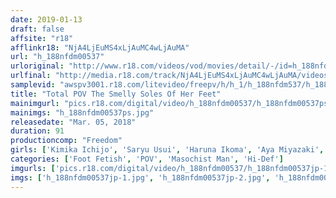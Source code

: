 ```yaml
---
date: 2019-01-13
draft: false
affsite: "r18"
afflinkr18: "NjA4LjEuMS4xLjAuMC4wLjAuMA"
url: "h_188nfdm00537"
urloriginal: "http://www.r18.com/videos/vod/movies/detail/-/id=h_188nfdm00537"
urlfinal: "http://media.r18.com/track/NjA4LjEuMS4xLjAuMC4wLjAuMA/videos/vod/movies/detail/-/id=h_188nfdm00537"
samplevid: "awspv3001.r18.com/litevideo/freepv/h/h_1/h_188nfdm537/h_188nfdm537_dmb_w.mp4"
title: "Total POV The Smelly Soles Of Her Feet"
mainimgurl: "pics.r18.com/digital/video/h_188nfdm00537/h_188nfdm00537ps.jpg"
mainimgs: "h_188nfdm00537ps.jpg"
releasedate: "Mar. 05, 2018"
duration: 91
productioncomp: "Freedom"
girls: ['Kimika Ichijo', 'Saryu Usui', 'Haruna Ikoma', 'Aya Miyazaki', 'Yumi Anno', 'Sara Saijo', 'Momoka Ogawa', 'Naomi', 'Yuri Asada', 'Yuzu Kitagawa']
categories: ['Foot Fetish', 'POV', 'Masochist Man', 'Hi-Def']
imgurls: ['pics.r18.com/digital/video/h_188nfdm00537/h_188nfdm00537jp-1.jpg', 'pics.r18.com/digital/video/h_188nfdm00537/h_188nfdm00537jp-2.jpg', 'pics.r18.com/digital/video/h_188nfdm00537/h_188nfdm00537jp-3.jpg', 'pics.r18.com/digital/video/h_188nfdm00537/h_188nfdm00537jp-4.jpg', 'pics.r18.com/digital/video/h_188nfdm00537/h_188nfdm00537jp-5.jpg', 'pics.r18.com/digital/video/h_188nfdm00537/h_188nfdm00537jp-6.jpg', 'pics.r18.com/digital/video/h_188nfdm00537/h_188nfdm00537jp-7.jpg', 'pics.r18.com/digital/video/h_188nfdm00537/h_188nfdm00537jp-8.jpg', 'pics.r18.com/digital/video/h_188nfdm00537/h_188nfdm00537jp-9.jpg', 'pics.r18.com/digital/video/h_188nfdm00537/h_188nfdm00537jp-10.jpg', 'pics.r18.com/digital/video/h_188nfdm00537/h_188nfdm00537jp-11.jpg', 'pics.r18.com/digital/video/h_188nfdm00537/h_188nfdm00537jp-12.jpg', 'pics.r18.com/digital/video/h_188nfdm00537/h_188nfdm00537jp-13.jpg', 'pics.r18.com/digital/video/h_188nfdm00537/h_188nfdm00537jp-14.jpg', 'pics.r18.com/digital/video/h_188nfdm00537/h_188nfdm00537jp-15.jpg', 'pics.r18.com/digital/video/h_188nfdm00537/h_188nfdm00537jp-16.jpg', 'pics.r18.com/digital/video/h_188nfdm00537/h_188nfdm00537jp-17.jpg', 'pics.r18.com/digital/video/h_188nfdm00537/h_188nfdm00537jp-18.jpg', 'pics.r18.com/digital/video/h_188nfdm00537/h_188nfdm00537jp-19.jpg', 'pics.r18.com/digital/video/h_188nfdm00537/h_188nfdm00537jp-20.jpg']
imgs: ['h_188nfdm00537jp-1.jpg', 'h_188nfdm00537jp-2.jpg', 'h_188nfdm00537jp-3.jpg', 'h_188nfdm00537jp-4.jpg', 'h_188nfdm00537jp-5.jpg', 'h_188nfdm00537jp-6.jpg', 'h_188nfdm00537jp-7.jpg', 'h_188nfdm00537jp-8.jpg', 'h_188nfdm00537jp-9.jpg', 'h_188nfdm00537jp-10.jpg', 'h_188nfdm00537jp-11.jpg', 'h_188nfdm00537jp-12.jpg', 'h_188nfdm00537jp-13.jpg', 'h_188nfdm00537jp-14.jpg', 'h_188nfdm00537jp-15.jpg', 'h_188nfdm00537jp-16.jpg', 'h_188nfdm00537jp-17.jpg', 'h_188nfdm00537jp-18.jpg', 'h_188nfdm00537jp-19.jpg', 'h_188nfdm00537jp-20.jpg']
---
```

